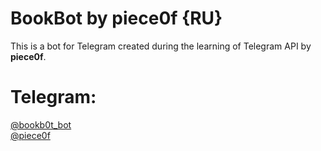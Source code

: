 # BookBot by piece0f {RU}
This is a bot for Telegram created during the learning of Telegram API by <b>piece0f</b>.
# Telegram: 
<a href="https://t.me/bookb0t_bot">@bookb0t_bot</a></tt>
<br>
<a href="https://t.me/piece0f">@piece0f</a></tt>
